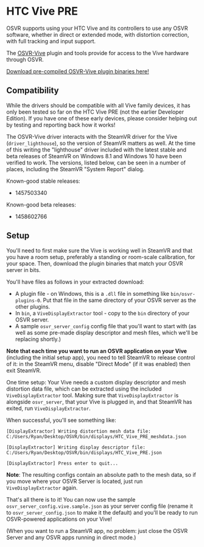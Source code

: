 # HTC Vive PRE

OSVR supports using your HTC Vive and its controllers to use any OSVR software, whether in direct or extended mode, with distortion correction, with full tracking and input support.

The [OSVR-Vive](https://github.com/OSVR/OSVR-Vive) plugin and tools provide for access to the Vive hardware through OSVR.

[Download pre-compiled OSVR-Vive plugin binaries here!](http://access.osvr.com/binary/vive)

## Compatibility
While the drivers should be compatible with all Vive family devices, it has only been tested so far on the HTC Vive PRE (not the earlier Developer Edition). If you have one of these early devices, please consider helping out by testing and reporting back how it works!

The OSVR-Vive driver interacts with the SteamVR driver for the Vive (`driver_lighthouse`), so the version of SteamVR matters as well.
At the time of this writing the "lighthouse" driver included with the latest stable and beta releases of SteamVR on Windows 8.1 and Windows 10 have been verified to work. The versions, listed below, can be seen in a number of places, including the SteamVR "System Report" dialog.

Known-good stable releases:
- 1457503340

Known-good beta releases:
- 1458602766

## Setup
You'll need to first make sure the Vive is working well in SteamVR and that you have a room setup, preferably a standing or room-scale calibration, for your space. Then, download the plugin binaries that match your OSVR server in bits.

You'll have files as follows in your extracted download:
- A plugin file - on Windows, this is a `.dll` file in something like `bin/osvr-plugins-0`. Put that file in the same directory of your OSVR server as the other plugins.
- In `bin`, a `ViveDisplayExtractor` tool - copy to the `bin` directory of your OSVR server.
- A sample `osvr_server_config` config file that you'll want to start with (as well as some pre-made display descriptor and mesh files, which we'll be replacing shortly.)

**Note that each time you want to run an OSVR application on your Vive** (including the initial setup app), you need to tell SteamVR to release control of it: in the SteamVR menu, disable "Direct Mode" (if it was enabled) then exit SteamVR.

One time setup: Your Vive needs a custom display descriptor and mesh distortion data file, which can be extracted using the included `ViveDisplayExtractor` tool. Making sure that `ViveDisplayExtractor` is alongside `osvr_server`, that your Vive is plugged in, and that SteamVR has exited, run `ViveDisplayExtractor`.

When successful, you'll see something like:

```
[DisplayExtractor] Writing distortion mesh data file:
C:/Users/Ryan/Desktop/OSVR/bin/displays/HTC_Vive_PRE_meshdata.json

[DisplayExtractor] Writing display descriptor file:
C:/Users/Ryan/Desktop/OSVR/bin/displays/HTC_Vive_PRE.json

[DisplayExtractor] Press enter to quit...
```

**Note**: The resulting configs contain an absolute path to the mesh data, so if you move where your OSVR Server is located, just run `ViveDisplayExtractor` again.

That's all there is to it! You can now use the sample `osvr_server_config.vive.sample.json` as your server config file (rename it to `osvr_server_config.json` to make it the default) and you'll be ready to run OSVR-powered applications on your Vive!

(When you want to run a SteamVR app, no problem: just close the OSVR Server and any OSVR apps running in direct mode.)
